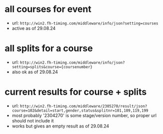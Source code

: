 # all courses for event
- url: `http://win2.fh-timing.com/middleware/info/json?setting=courses`
- active as of 29.08.24

# all splits for a course
- url: `http://win2.fh-timing.com/middleware/info/json?setting=splits&course={coursenumber}`
- also ok as of 29.08.24

# current results for course + splits
- url: `http://win2.fh-timing.com/middleware/2305270/result/json?course=102&detail=start,gender,status&splitnr=101,109,119,199`
- most probably '2304270' is some stage/version number, so proper url should not include it
- works but gives an empty result as of 29.08.24
